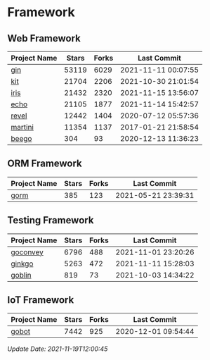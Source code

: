 # Framework

## Web Framework
| Project Name | Stars | Forks | Last Commit |
| ------------ | ----- | ----- | ----------- |
| [gin](https://github.com/gin-gonic/gin) | 53119 | 6029 | 2021-11-11 00:07:55 |
| [kit](https://github.com/go-kit/kit) | 21704 | 2206 | 2021-10-30 21:01:54 |
| [iris](https://github.com/kataras/iris) | 21432 | 2320 | 2021-11-15 13:56:07 |
| [echo](https://github.com/labstack/echo) | 21105 | 1877 | 2021-11-14 15:42:57 |
| [revel](https://github.com/revel/revel) | 12442 | 1404 | 2020-07-12 05:57:36 |
| [martini](https://github.com/go-martini/martini) | 11354 | 1137 | 2017-01-21 21:58:54 |
| [beego](https://github.com/astaxie/beego) | 304 | 93 | 2020-12-13 11:36:23 |

## ORM Framework
| Project Name | Stars | Forks | Last Commit |
| ------------ | ----- | ----- | ----------- |
| [gorm](https://github.com/jinzhu/gorm) | 385 | 123 | 2021-05-21 23:39:31 |

## Testing Framework
| Project Name | Stars | Forks | Last Commit |
| ------------ | ----- | ----- | ----------- |
| [goconvey](https://github.com/smartystreets/goconvey) | 6796 | 488 | 2021-11-01 23:20:26 |
| [ginkgo](https://github.com/onsi/ginkgo) | 5263 | 472 | 2021-11-11 15:28:03 |
| [goblin](https://github.com/franela/goblin) | 819 | 73 | 2021-10-03 14:34:22 |

## IoT Framework
| Project Name | Stars | Forks | Last Commit |
| ------------ | ----- | ----- | ----------- |
| [gobot](https://github.com/hybridgroup/gobot) | 7442 | 925 | 2020-12-01 09:54:44 |

*Update Date: 2021-11-19T12:00:45*